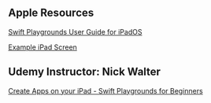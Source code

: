 ## Apple Resources

[Swift Playgrounds User Guide for iPadOS](https://support.apple.com/en-am/guide/playgrounds-ipad/welcome/ipados)

[Example iPad Screen](https://github.com/AnchorageBot/SwiftProjects/blob/main/Udemy_Class_Playgrounds/5CB8E729-003F-4EF6-A78C-4B9647FE77BF.jpeg)

## Udemy Instructor: Nick Walter

[Create Apps on your iPad - Swift Playgrounds for Beginners](https://www.udemy.com/course/swift-playgrounds-for-beginners-create-apps-on-your-ipad/)
